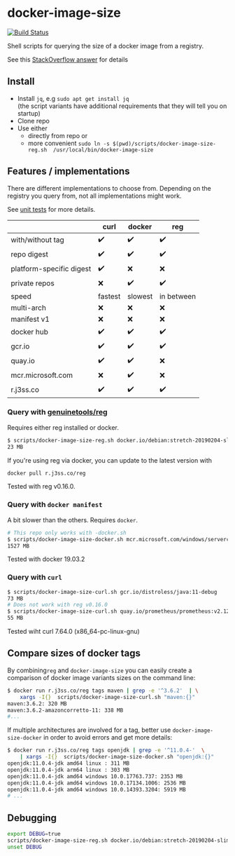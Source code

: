 # docker-image-size

[![Build Status](https://travis-ci.org/schnatterer/docker-image-size.svg?branch=master)](https://travis-ci.org/schnatterer/docker-image-size)

Shell scripts for querying the size of a docker image from a registry.

See this [StackOverflow answer](https://stackoverflow.com/a/54813737) for details

## Install

* Install `jq`, e.g `sudo apt get install jq`  
  (the script variants have additional requirements that they will tell you on startup)
* Clone repo
* Use either
  * directly from repo or 
  *  more convenient `sudo ln -s $(pwd)/scripts/docker-image-size-reg.sh  /usr/local/bin/docker-image-size`

## Features / implementations

There are different implementations to choose from.
Depending on the registry you query from, not all implementations might work.

See [unit tests](test/docker-image-size.bats) for more details.

|   | curl | docker | reg |
|---|---|---|---|
|with/without tag | ✔️ | ✔️ | ✔️ |
|repo digest | ✔️ | ✔️ | ✔️ |
|platform-specific digest | ✔️ | ❌ | ❌ |
|private repos | ❌ | ✔️ | ️✔️ |
|speed | fastest | slowest️ | ️in between️ |
|multi-arch | ❌ | ❌ | ️❌ |
|manifest v1 | ❌ | ❌ | ❌ |
|docker hub| ✔️ | ✔️ | ✔️ |
|gcr.io | ✔️ | ✔️ | ✔️ |
|quay.io | ✔️ | ✔️ | ❌️ |
|mcr.microsoft.com | ❌ | ✔️ | ❌ |
|r.j3ss.co | ️️✔️ | ️✔️ | ✔️ |

### Query with [genuinetools/reg](https://github.com/genuinetools/reg)

Requires either reg installed or docker.
```bash
$ scripts/docker-image-size-reg.sh docker.io/debian:stretch-20190204-slim
23 MB
```

If you're using reg via docker, you can update to the latest version with
```bash
docker pull r.j3ss.co/reg
```

Tested with reg v0.16.0.

### Query with `docker manifest`

A bit slower than the others. Requires `docker`.

```bash
# This repo only works with -docker.sh
$ scripts/docker-image-size-docker.sh mcr.microsoft.com/windows/servercore:1903
1527 MB
```

Tested with docker 19.03.2

### Query with `curl`

```bash
$ scripts/docker-image-size-curl.sh gcr.io/distroless/java:11-debug
73 MB 
# Does not work with reg v0.16.0
$ scripts/docker-image-size-curl.sh quay.io/prometheus/prometheus:v2.12.0
55 MB
```

Tested wiht curl 7.64.0 (x86_64-pc-linux-gnu)

## Compare sizes of docker tags

By combining`reg` and `docker-image-size` you can easily create a comparison of docker image variants sizes on the 
command line:

```bash
$ docker run r.j3ss.co/reg tags maven | grep -e '^3.6.2'  | \
    xargs -I{}  scripts/docker-image-size-curl.sh "maven:{}"
maven:3.6.2: 320 MB
maven:3.6.2-amazoncorretto-11: 338 MB
#...
``` 

If multiple architectures are involved for a tag, better use `docker-image-size-docker` in order to avoid errors and get
more details:
```bash
$ docker run r.j3ss.co/reg tags openjdk | grep -e '^11.0.4-'  \
    | xargs -I{}  scripts/docker-image-size-docker.sh "openjdk:{}"
openjdk:11.0.4-jdk amd64 linux : 311 MB
openjdk:11.0.4-jdk arm64 linux : 303 MB
openjdk:11.0.4-jdk amd64 windows 10.0.17763.737: 2353 MB
openjdk:11.0.4-jdk amd64 windows 10.0.17134.1006: 2536 MB
openjdk:11.0.4-jdk amd64 windows 10.0.14393.3204: 5919 MB
# ...
``` 

## Debugging

```bash
export DEBUG=true
scripts/docker-image-size-reg.sh docker.io/debian:stretch-20190204-slim
unset DEBUG
```